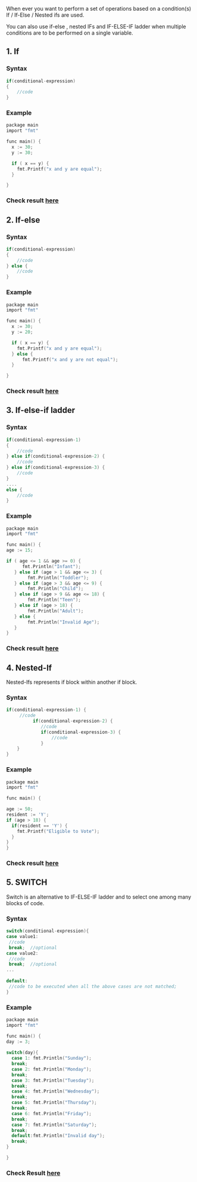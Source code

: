 When ever you want to perform a set of operations based on a condition(s) If / If-Else / Nested ifs are used.

You can also use if-else , nested IFs and IF-ELSE-IF ladder when multiple conditions are to be performed on a single variable.

## 1. If

### Syntax

```c
if(conditional-expression)
{
    //code
}
```
### Example

```c
package main
import "fmt"

func main() {
  x := 30;
  y := 30;

  if ( x == y) {
    fmt.Printf("x and y are equal");
  }

}
```
### Check result [here](https://onecompiler.com/go/3vpq3azq3)

## 2. If-else

### Syntax

```c
if(conditional-expression)
{
    //code
} else {
    //code
}
```
### Example

```c
package main
import "fmt"

func main() {
  x := 30;
  y := 20;

  if ( x == y) {
    fmt.Printf("x and y are equal");
  } else {
      fmt.Printf("x and y are not equal");  
  }

}
```
### Check result [here](https://onecompiler.com/go/3vpq3ewjt)

## 3. If-else-if ladder

### Syntax
```c
if(conditional-expression-1)
{
    //code
} else if(conditional-expression-2) {
    //code
} else if(conditional-expression-3) {
    //code
}
....
else {
    //code
}
```

### Example
```c
package main
import "fmt"

func main() {
age := 15;

if ( age <= 1 && age >= 0) {
      fmt.Println("Infant");
   } else if (age > 1 && age <= 3) {
        fmt.Println("Toddler");
   } else if (age > 3 && age <= 9) {
        fmt.Println("Child");
   } else if (age > 9 && age <= 18) {
        fmt.Println("Teen");
   } else if (age > 18) {
        fmt.Println("Adult");
   } else {
        fmt.Println("Invalid Age");
   }
}
```
### Check result [here](https://onecompiler.com/go/3vpq3mfy3)

## 4. Nested-If

Nested-Ifs represents if block within another if block. 

### Syntax
```c
if(conditional-expression-1) {    
     //code    
          if(conditional-expression-2) {  
             //code
             if(conditional-expression-3) {
                 //code
             }  
    }    
}
```

### Example
```c
package main
import "fmt"

func main() {

age := 50;
resident := 'Y';
if (age > 18) {
  if(resident == 'Y') {
    fmt.Printf("Eligible to Vote");
  }
}
}
```
### Check result [here](https://onecompiler.com/go/3vpq3q7g5)

## 5. SWITCH

Switch is an alternative to IF-ELSE-IF ladder and to select one among many blocks of code.

### Syntax

```c
switch(conditional-expression){    
case value1:    
 //code    
 break;  //optional  
case value2:    
 //code    
 break;  //optional  
...    
    
default:     
 //code to be executed when all the above cases are not matched;    
} 
```
### Example
```c
package main
import "fmt"

func main() {
day := 3;
      
switch(day){
  case 1: fmt.Println("Sunday");
  break;
  case 2: fmt.Println("Monday");
  break;
  case 3: fmt.Println("Tuesday");
  break;
  case 4: fmt.Println("Wednesday");
  break;
  case 5: fmt.Println("Thursday");
  break;
  case 6: fmt.Println("Friday");
  break;
  case 7: fmt.Println("Saturday");
  break;
  default:fmt.Println("Invalid day");
  break; 
}

}

```
###  Check Result [here](https://onecompiler.com/go/3vpq434cg)
